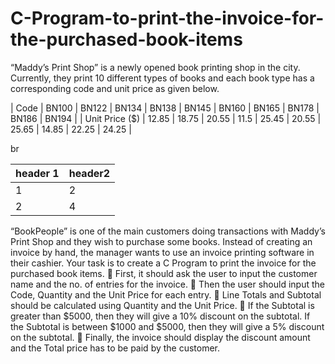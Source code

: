 # C-Program-to-print-the-invoice-for-the-purchased-book-items

“Maddy’s Print Shop” is a newly opened book printing shop in the city. Currently, they print 10 different types of books and each book type has a corresponding code and unit price as given below.

| Code           | BN100 | BN122 | BN134 | BN138 | BN145 | BN160 | BN165 | BN178 | BN186 | BN194 | 
| Unit Price ($) | 12.85 | 18.75 | 20.55 | 11.5 | 25.45 | 20.55 | 25.65 | 14.85 | 22.25 | 24.25 | 


br

header 1 | header2
--------- | --------
1 | 2
2|4
“BookPeople” is one of the main customers doing transactions with Maddy’s Print Shop and they wish to
purchase some books. Instead of creating an invoice by hand, the manager wants to use an invoice printing
software in their cashier.
Your task is to create a C Program to print the invoice for the purchased book items.
 First, it should ask the user to input the customer name and the no. of entries for the invoice.
 Then the user should input the Code, Quantity and the Unit Price for each entry.
 Line Totals and Subtotal should be calculated using Quantity and the Unit Price.
 If the Subtotal is greater than $5000, then they will give a 10% discount on the subtotal. If the Subtotal is
between $1000 and $5000, then they will give a 5% discount on the subtotal.
 Finally, the invoice should display the discount amount and the Total price has to be paid by the customer.
